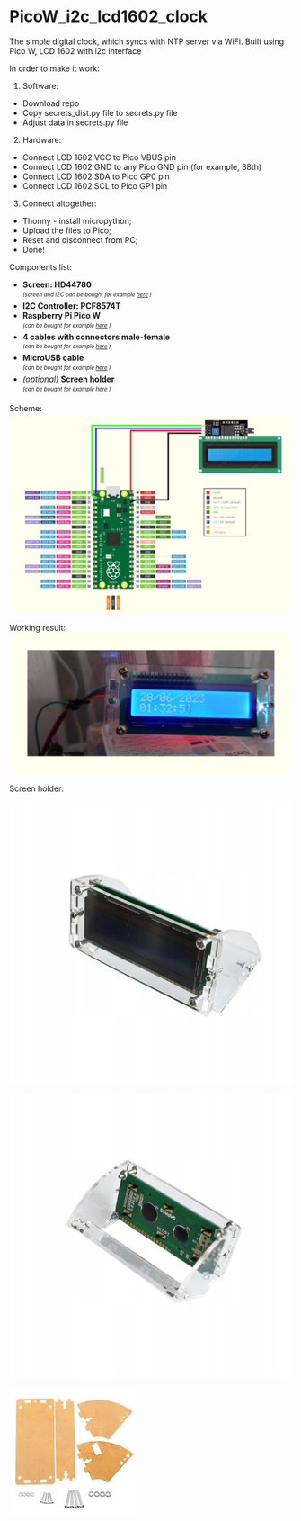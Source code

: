 # PicoW_i2c_lcd1602_clock
The simple digital clock, which syncs with NTP server via WiFi.
Built using Pico W, LCD 1602 with i2c interface

In order to make it work:

1. Software:
  * Download repo
  * Copy secrets_dist.py file to secrets.py file
  * Adjust data in secrets.py file
2. Hardware:
  * Connect LCD 1602 VCC to Pico VBUS pin
  * Connect LCD 1602 GND to any Pico GND pin (for example, 38th)
  * Connect LCD 1602 SDA to Pico GP0 pin
  * Connect LCD 1602 SCL to Pico GP1 pin
3. Connect altogether:
  * Thonny - install micropython;
  * Upload the files to Pico;
  * Reset and disconnect from PC;
  * Done!

Components list:
* **Screen: HD44780**<br/> <sub><sup>_(screen and I2C can be bought for example [here](https://botland.store/alphanumeric-and-graphic-displays/2351-lcd-display-2x16-characters-blue-i2c-lcm1602-5904422309244.html) )_</sup></sub>
* **I2C Controller: PCF8574T**
* **Raspberry Pi Pico W**<br/> <sub><sup>_(can be bought for example [here](https://botland.store/raspberry-pi-pico-modules-and-kits/21574-raspberry-pi-pico-w-rp2040-arm-cortex-m0-cyw43439-wifi-5056561803173.html) )_</sup></sub>
* **4 cables with connectors male-female**<br/> <sub><sup>_(can be bought for example [here](https://botland.store/female-to-male-connecting-cables/19949-connecting-cables-female-male-justpi-10cm-40pcs-5904422328696.html) )_</sup></sub>
* **MicroUSB cable**<br/> <sub><sup>_(can be bought for example [here](https://botland.store/usb-20-cables/2906-microusb-cable-b-a-1m-5901812014474.html) )_</sup></sub>
* _(optional)_ **Screen holder**<br/> <sub><sup>_(can be bought for example [here](https://botland.store/alphanumeric-and-graphic-displays/10914-stand-for-lcd-display-2x16-characters-5904422317027.html) )_</sup></sub>

Scheme:
![Connection scheme](./.readme/LCD1602_I2C_PICO_W_Scheme.png "Scheme")

Working result:
![Result](./.readme/repository-open-graph-1602-i2c-pico-w.png "Result")

Screen holder:

![Scheen holder 1](./.readme/OBUDOWA-AKRYLOWA-UCHWYT-DO-WYSWIETLACZA-LCD-1602.jpg "ScreenHolder1")

![Scheen holder 2](./.readme/OBUDOWA-AKRYLOWA-UCHWYT-DO-WYSWIETLACZA-LCD-1602-Kod-producenta-OBUDOWA-AKRYLOWA-UCHWYT-DO-WYSWIETLACZA.jpg "ScreenHolder2")

![Scheen holder 3](./.readme/OBUDOWA-AKRYLOWA-UCHWYT-DO-WYSWIETLACZA-LCD-1602-EAN-GTIN-5903689136150.webp "ScreenHolder3")
